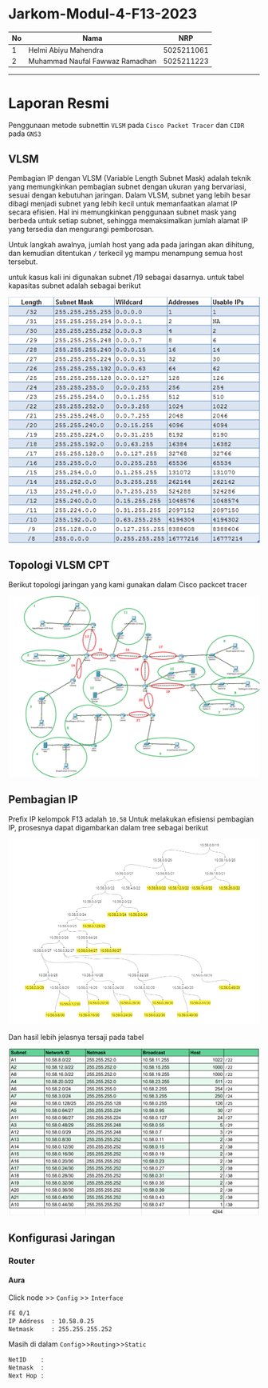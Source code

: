 # Jarkom-Modul-4-F13-2023

| **No** | **Nama**                         | **NRP**    |
| ------ | -------------------------------- | ---------- |
| 1      | Helmi Abiyu Mahendra             | 5025211061 |
| 2      | Muhammad Naufal Fawwaz Ramadhan  | 5025211223 |


--------------------------------
# Laporan Resmi

Penggunaan metode subnettin ``VLSM``  pada ``Cisco Packet Tracer`` dan ``CIDR`` pada  ``GNS3``

## VLSM

Pembagian IP dengan VLSM (Variable Length Subnet Mask) adalah teknik yang memungkinkan pembagian subnet dengan ukuran yang bervariasi, sesuai dengan kebutuhan jaringan. Dalam VLSM, subnet yang lebih besar dibagi menjadi subnet yang lebih kecil untuk memanfaatkan alamat IP secara efisien. Hal ini memungkinkan penggunaan subnet mask yang berbeda untuk setiap subnet, sehingga memaksimalkan jumlah alamat IP yang tersedia dan mengurangi pemborosan.

Untuk langkah awalnya, jumlah host yang ada pada jaringan akan dihitung, dan kemudian ditentukan ``/`` terkecil yg mampu menampung semua host tersebut. 

untuk kasus kali ini digunakan subnet /19 sebagai dasarnya.
untuk tabel kapasitas subnet adalah sebagai berikut

![subnet](Images/rentang.png)

## Topologi VLSM CPT

Berikut topologi jaringan yang kami gunakan dalam Cisco packcet tracer

![topologi](Images/CPT.png)

## Pembagian IP

Prefix IP kelompok F13 adalah ``10.58``
Untuk melakukan efisiensi pembagian IP, prosesnya dapat digambarkan dalam tree sebagai berikut

![tree](Images/CPTTree.png)

Dan hasil lebih jelasnya tersaji pada tabel

![tabel](Images/CPTTable.png)

## Konfigurasi Jaringan

### Router

#### Aura
Click node >> ```Config``` >> ``Interface``
```
FE 0/1
IP Address  : 10.58.0.25
Netmask     : 255.255.255.252
```
Masih di dalam ``Config``>>``Routing``>>``Static``
```
NetID    :
Netmask  :
Next Hop :
```
